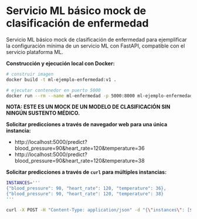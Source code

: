 # Servicio ML básico mock de clasificación de enfermedad

Servicio ML básico mock de clasificación de enfermedad para ejemplificar la configuración mínima de un servicio ML con FastAPI, compatible con el servicio plataforma ML.

**Construcción y ejecución local con Docker:**
```bash
# construir imagen
docker build -t ml-ejemplo-enfermedad:v1 .

# ejecutar contenedor en puerto 5000
docker run --rm --name ml-enfermedad -p 5000:8000 ml-ejemplo-enfermedad:v1
```

**NOTA: ESTE ES UN MOCK DE UN MODELO DE CLASIFICACIÓN SIN NINGÚN SUSTENTO MÉDICO.**

**Solicitar predicciones a través de navegador web para una única instancia:**
- http://localhost:5000/predict?blood_pressure=90&heart_rate=120&temperature=36
- http://localhost:5000/predict?blood_pressure=90&heart_rate=120&temperature=38

**Solicitar predicciones a través de `curl` para múltiples instancias:**
```sh
INSTANCES='''
{"blood_pressure": 90, "heart_rate": 120, "temperature": 36},
{"blood_pressure": 90, "heart_rate": 120, "temperature": 38}
'''

curl -X POST -H "Content-Type: application/json" -d "{\"instances\": [$INSTANCES]}" http://localhost:5000/predict
```
